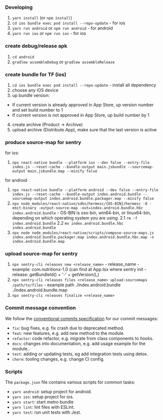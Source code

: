 ### Developing

1. `yarn install` (or `npm install`)
2. `cd ios bundle exec pod install --repo-update` - for ios
3. `yarn run android` or `npm run android` - for android
4. `yarn run ios` or `npm run ios` - for ios

### create debug/release apk

1. `cd android`
2. `gradlew assembleDebug` or `gradlew assembleRelease`

### create bundle for TF (ios)

1. `cd ios bundle exec pod install --repo-update` - install all dependency
2. choose any iOS device
3. up bundle version:

- If current version is already approved in App Store, up version number and set build number to 1
- If current version is not approved in App Store, up build number by 1

4. create archive (Product -> Archive)
5. upload archive (Distribute App), make sure that the last version is active

### produce source-map for sentry

for ios:

1. `npx react-native bundle --platform ios --dev false --entry-file index.js --reset-cache --bundle-output main.jsbundle --sourcemap-output main.jsbundle.map --minify false`

for android

1. `npx react-native bundle --platform android --dev false --entry-file index.js --reset-cache --bundle-output index.android.bundle --sourcemap-output index.android.bundle.packager.map --minify false`
2. `npx node_modules/react-native/sdks/hermesc/{OS-BIN}/hermesc -O -emit-binary -output-source-map -out=index.android.bundle.hbc index.android.bundle` - OS-BIN is osx-bin, win64-bin, or linux64-bin, depending on which operating system you are using.
   2.1 `rm -f index.android.bundle`
   2.2 `mv index.android.bundle.hbc index.android.bundle`
3. `npx node node_modules/react-native/scripts/compose-source-maps.js index.android.bundle.packager.map index.android.bundle.hbc.map -o index.android.bundle.map`

### upload source-map for sentry

1. `npx sentry-cli releases new <release_name>` - release_name - example: com.nutritionx-1.0 (can find at App.tsx where sentry init - release: getBundleId() + '-' + getVersion(),)
2. `npx sentry-cli releases files <release_name> upload-sourcemaps /path/to/files` - example path ./index.android.bundle ./index.android.bundle.map
3. `npx sentry-cli releases finalize <release_name>`

### Commit message convention

We follow the [conventional commits specification](https://www.conventionalcommits.org/en) for our commit messages:

- `fix`: bug fixes, e.g. fix crash due to deprecated method.
- `feat`: new features, e.g. add new method to the module.
- `refactor`: code refactor, e.g. migrate from class components to hooks.
- `docs`: changes into documentation, e.g. add usage example for the module..
- `test`: adding or updating tests, eg add integration tests using detox.
- `chore`: tooling changes, e.g. change CI config.

### Scripts

The `package.json` file contains various scripts for common tasks:

- `yarn android`: setup project for android.
- `yarn ios`: setup project for ios.
- `yarn start`: start metro bundle
- `yarn lint`: lint files with ESLint.
- `yarn test`: run unit tests with Jest.
